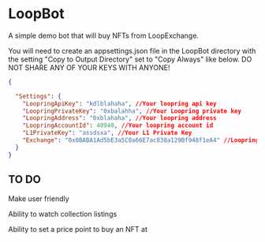 # LoopBot
A simple demo bot that will buy NFTs from LoopExchange.

You will need to create an appsettings.json file in the LoopBot directory with the setting "Copy to Output Directory" set to "Copy Always" like below. DO NOT SHARE ANY OF YOUR KEYS WITH ANYONE!
```json
{

  "Settings": {
    "LoopringApiKey": "kdlblahaha", //Your loopring api key
    "LoopringPrivateKey": "0xbalahha", //Your Loopring private key
    "LoopringAddress": "0xblahaha", //Your loopring address
    "LoopringAccountId": 40940, //Your loopring account id
    "L1PrivateKey": "assdsxa", //Your L1 Private Key
    "Exchange": "0x0BABA1Ad5bE3a5C0a66E7ac838a129Bf948f1eA4" //Loopring Exchange address
  }
}
```

## TO DO
Make user friendly

Ability to watch collection listings

Ability to set a price point to buy an NFT at

